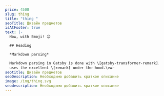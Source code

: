 ```yaml
---
price: 4500
slug: thing
title: "thing "
seoTitle: Дизайн предметов
isAtFooter: true
text: |-
  Now, with Emoji! 😉

  ## Heading

  *Markdown parsing*

  Markdown parsing in Gatsby is done with \[gatsby-transformer-remark], which
  uses the excellent \[remark] under the hood.\ewr
seotitle: Дизайн предметов
seoDescription: Необходимо добавить краткое описание
image: /img/thing.svg
seodescription: Необходимо добавить краткое описание
---
```


